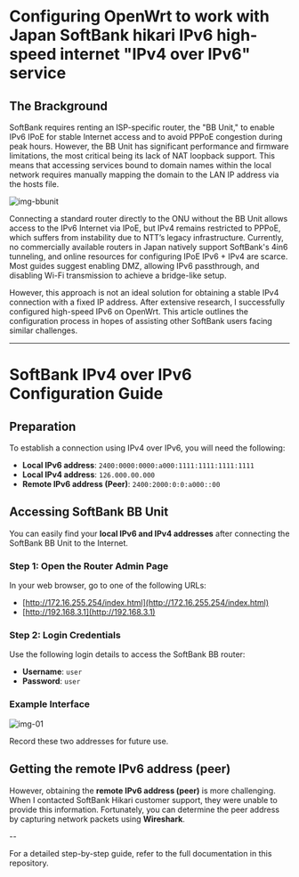 # Configuring OpenWrt to work with Japan SoftBank hikari IPv6 high-speed internet "IPv4 over IPv6" service

## The Brackground 

SoftBank requires renting an ISP-specific router, the "BB Unit," to enable IPv6 IPoE for stable Internet access and to avoid PPPoE congestion during peak hours. However, the BB Unit has significant performance and firmware limitations, the most critical being its lack of NAT loopback support. This means that accessing services bound to domain names within the local network requires manually mapping the domain to the LAN IP address via the hosts file.

![img-bbunit](https://github.com/user-attachments/assets/b9adf782-2414-46d1-988a-91a92888ea7e)

Connecting a standard router directly to the ONU without the BB Unit allows access to the IPv6 Internet via IPoE, but IPv4 remains restricted to PPPoE, which suffers from instability due to NTT’s legacy infrastructure. Currently, no commercially available routers in Japan natively support SoftBank's 4in6 tunneling, and online resources for configuring IPoE IPv6 + IPv4 are scarce. Most guides suggest enabling DMZ, allowing IPv6 passthrough, and disabling Wi-Fi transmission to achieve a bridge-like setup.

However, this approach is not an ideal solution for obtaining a stable IPv4 connection with a fixed IP address. After extensive research, I successfully configured high-speed IPv6 on OpenWrt. This article outlines the configuration process in hopes of assisting other SoftBank users facing similar challenges.

---
# SoftBank IPv4 over IPv6 Configuration Guide  

## Preparation  

To establish a connection using IPv4 over IPv6, you will need the following:  

- **Local IPv6 address**: `2400:0000:0000:a000:1111:1111:1111:1111`  
- **Local IPv4 address**: `126.000.00.000`  
- **Remote IPv6 address (Peer)**: `2400:2000:0:0:a000::00`  

## Accessing SoftBank BB Unit  

You can easily find your **local IPv6 and IPv4 addresses** after connecting the SoftBank BB Unit to the Internet.  

### Step 1: Open the Router Admin Page  
In your web browser, go to one of the following URLs:  

- [http://172.16.255.254/index.html](http://172.16.255.254/index.html)  
- [http://192.168.3.1](http://192.168.3.1)  

### Step 2: Login Credentials  
Use the following login details to access the SoftBank BB router:  

- **Username**: `user`  
- **Password**: `user`  

### Example Interface  
![img-01](https://github.com/user-attachments/assets/25773fef-bc81-4a80-97a3-44da659730a0)  

Record these two addresses for future use.

## Getting the remote IPv6 address (peer) 

However, obtaining the **remote IPv6 address (peer)** is more challenging. When I contacted SoftBank Hikari customer support, they were unable to provide this information. Fortunately, you can determine the peer address by capturing network packets using **Wireshark**.  

--
  
For a detailed step-by-step guide, refer to the full documentation in this repository.  
